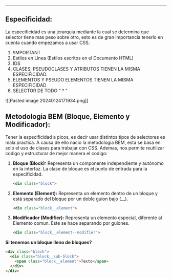 
---
## **Especificidad:**

La especificidad es una jerarquia mediante la cual se determina que selector tiene mas peso sobre otro, esto es de gran importancia tenerlo en cuenta cuando empezamos a usar CSS.

1. !IMPORTANT
2. Estilos en Linea (Estilos escritos en el Documento HTML)
3. IDS
4. CLASES, PSEUDOCLASES Y ATRIBUTOS TIENEN LA MISMA ESPECIFICIDAD.
5. ELEMENTOS Y PSEUDO ELEMENTOS TIENEN LA MISMA ESPECIFICIDAD
6. SELECTOR DE TODO “ * “

![[Pasted image 20240124171934.png]]

## **Metodologia BEM (Bloque, Elemento y Modificador):**

Tener la especificidad a picos, es decir usar distintos tipos de selectores es mala practica. A causa de ello nacio la metodologia BEM, esta se basa en solo el uso de clases para trabajar con CSS. Ademas, nos permite reutilizar codigo y estructurar de mejor manera el codigo:

1. **Bloque (Block):** Representa un componente independiente y autónomo en la interfaz. La clase de bloque es el punto de entrada para la especificidad.
    
    ```html
    <div class="block">
    ```
    
2. **Elemento (Element):** Representa un elemento dentro de un bloque y está separado del bloque por un doble guion bajo (__).
    
    ```html
    <div class="block__element">
    ```
    
3. **Modificador (Modifier):** Representa un elemento especial, diferente al Elemento comun. Este se hace separando por guiones.
    
    ```html
    <div class="block__element--modifier">
    ```
    

**Si tenemos un bloque lleno de bloques?**

```html
<div class="block">
  <div class="block__sub-block">
    <span class="block__element">Texto</span>
  </div>
</div>
```